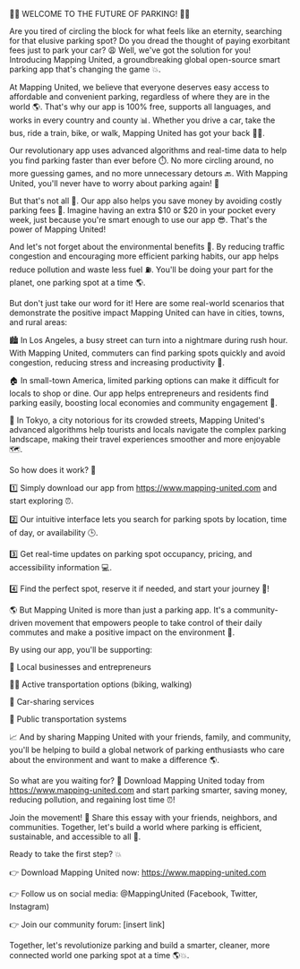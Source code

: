🚨🎉 WELCOME TO THE FUTURE OF PARKING! 🎉🚨

Are you tired of circling the block for what feels like an eternity, searching for that elusive parking spot? Do you dread the thought of paying exorbitant fees just to park your car? 😩 Well, we've got the solution for you! Introducing Mapping United, a groundbreaking global open-source smart parking app that's changing the game 💥.

At Mapping United, we believe that everyone deserves easy access to affordable and convenient parking, regardless of where they are in the world 🌎. That's why our app is 100% free, supports all languages, and works in every country and county 📊. Whether you drive a car, take the bus, ride a train, bike, or walk, Mapping United has got your back 🚶‍♀️.

Our revolutionary app uses advanced algorithms and real-time data to help you find parking faster than ever before ⏱️. No more circling around, no more guessing games, and no more unnecessary detours 🔙. With Mapping United, you'll never have to worry about parking again! 🙌

But that's not all 💸. Our app also helps you save money by avoiding costly parking fees 🤑. Imagine having an extra $10 or $20 in your pocket every week, just because you're smart enough to use our app 😎. That's the power of Mapping United!

And let's not forget about the environmental benefits 🌟. By reducing traffic congestion and encouraging more efficient parking habits, our app helps reduce pollution and waste less fuel ⛽️. You'll be doing your part for the planet, one parking spot at a time 🌎.

But don't just take our word for it! Here are some real-world scenarios that demonstrate the positive impact Mapping United can have in cities, towns, and rural areas:

🏙️ In Los Angeles, a busy street can turn into a nightmare during rush hour. With Mapping United, commuters can find parking spots quickly and avoid congestion, reducing stress and increasing productivity 💪.

🏠 In small-town America, limited parking options can make it difficult for locals to shop or dine. Our app helps entrepreneurs and residents find parking easily, boosting local economies and community engagement 👥.

🚂 In Tokyo, a city notorious for its crowded streets, Mapping United's advanced algorithms help tourists and locals navigate the complex parking landscape, making their travel experiences smoother and more enjoyable 🗺️.

So how does it work? 🔧

1️⃣ Simply download our app from https://www.mapping-united.com and start exploring ⏰.

2️⃣ Our intuitive interface lets you search for parking spots by location, time of day, or availability 🕒.

3️⃣ Get real-time updates on parking spot occupancy, pricing, and accessibility information 💻.

4️⃣ Find the perfect spot, reserve it if needed, and start your journey 🚗!

🌎 But Mapping United is more than just a parking app. It's a community-driven movement that empowers people to take control of their daily commutes and make a positive impact on the environment 🌿.

By using our app, you'll be supporting:

💸 Local businesses and entrepreneurs

🏃‍♀️ Active transportation options (biking, walking)

🚗 Car-sharing services

🚌 Public transportation systems

📈 And by sharing Mapping United with your friends, family, and community, you'll be helping to build a global network of parking enthusiasts who care about the environment and want to make a difference 🌎.

So what are you waiting for? 🤔 Download Mapping United today from https://www.mapping-united.com and start parking smarter, saving money, reducing pollution, and regaining lost time ⏰!

Join the movement! 🚀 Share this essay with your friends, neighbors, and communities. Together, let's build a world where parking is efficient, sustainable, and accessible to all 🌟.

Ready to take the first step? 💥

👉 Download Mapping United now: https://www.mapping-united.com

👉 Follow us on social media: @MappingUnited (Facebook, Twitter, Instagram)

👉 Join our community forum: [insert link]

Together, let's revolutionize parking and build a smarter, cleaner, more connected world one parking spot at a time 🌎💥.
